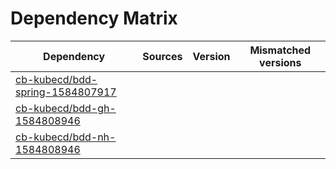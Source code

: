 # Dependency Matrix

Dependency | Sources | Version | Mismatched versions
---------- | ------- | ------- | -------------------
[cb-kubecd/bdd-spring-1584807917](https://github.com/cb-kubecd/bdd-spring-1584807917.git) |  | []() | 
[cb-kubecd/bdd-gh-1584808946](https://github.com/cb-kubecd/bdd-gh-1584808946.git) |  | []() | 
[cb-kubecd/bdd-nh-1584808946](https://github.com/cb-kubecd/bdd-nh-1584808946.git) |  | []() | 
